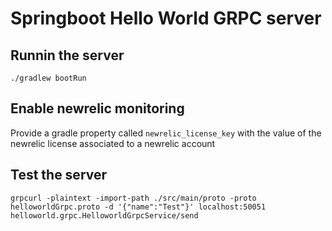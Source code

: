 # Springboot Hello World GRPC server

## Runnin the server 
`./gradlew bootRun`

## Enable newrelic monitoring
Provide a gradle property called `newrelic_license_key` with the value of the newrelic license associated to a newrelic account

## Test the server
`grpcurl -plaintext -import-path ./src/main/proto -proto helloworldGrpc.proto -d '{"name":"Test"}' localhost:50051 helloworld.grpc.HelloworldGrpcService/send`
